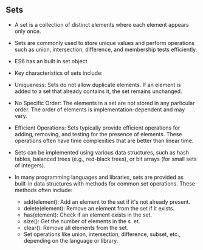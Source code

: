 ## Sets

- A set is a collection of distinct elements where each element appears only once. 
- Sets are commonly used to store unique values and perform operations such as union, intersection, difference, and membership tests efficiently.
- ES6 has an built in set object 
- Key characteristics of sets include:
- Uniqueness: Sets do not allow duplicate elements. If an element is added to a set that already contains it, the set remains unchanged.
- No Specific Order: The elements in a set are not stored in any particular order. The order of elements is implementation-dependent and may vary.
- Efficient Operations: Sets typically provide efficient operations for adding, removing, and testing for the presence of elements. These operations often have time complexities that are better than linear time.
  
- Sets can be implemented using various data structures, such as hash tables, balanced trees (e.g., red-black trees), or bit arrays (for small sets of integers).
  
- In many programming languages and libraries, sets are provided as built-in data structures with methods for common set operations. These methods often include:
  - add(element): Add an element to the set if it's not already present.
  - delete(element): Remove an element from the set if it exists.
  - has(element): Check if an element exists in the set.
  - size(): Get the number of elements in the s  et.
  - clear(): Remove all elements from the set. 
  - Set operations like union, intersection, difference, subset, etc., depending on the language or library.

